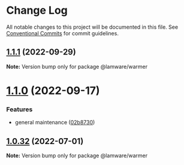 # Change Log

All notable changes to this project will be documented in this file.
See [Conventional Commits](https://conventionalcommits.org) for commit guidelines.

## [1.1.1](https://github.com/oyed/lamware/compare/@lamware/warmer@1.1.0...@lamware/warmer@1.1.1) (2022-09-29)

**Note:** Version bump only for package @lamware/warmer





# [1.1.0](https://github.com/oyed/lamware/compare/@lamware/warmer@1.0.32...@lamware/warmer@1.1.0) (2022-09-17)


### Features

* general maintenance ([02b8730](https://github.com/oyed/lamware/commit/02b8730fc776181b6be8c8950e17a186380d975e))





## [1.0.32](https://github.com/oyed/lamware/compare/@lamware/warmer@1.0.31...@lamware/warmer@1.0.32) (2022-07-01)

**Note:** Version bump only for package @lamware/warmer
